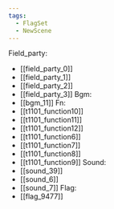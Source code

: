 ```yaml
---
tags:
  - FlagSet
  - NewScene
---
```

Field_party:
- [[field_party_0]]
- [[field_party_1]]
- [[field_party_2]]
- [[field_party_3]]
Bgm:
- [[bgm_11]]
Fn:
- [[t1101_function10]]
- [[t1101_function11]]
- [[t1101_function12]]
- [[t1101_function6]]
- [[t1101_function7]]
- [[t1101_function8]]
- [[t1101_function9]]
Sound:
- [[sound_39]]
- [[sound_6]]
- [[sound_7]]
Flag:
- [[flag_9477]]
